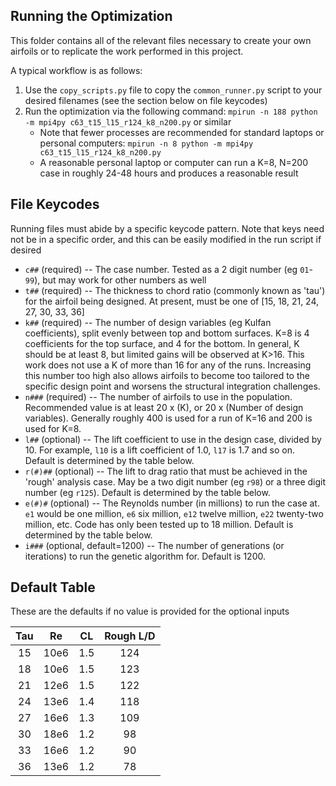 Running the Optimization
------------------------

This folder contains all of the relevant files necessary to create your own airfoils or to replicate the work performed in this project.

A typical workflow is as follows:

1. Use the `copy_scripts.py` file to copy the `common_runner.py` script to your desired filenames (see the section below on file keycodes)
2. Run the optimization via the following command: `mpirun -n 188 python -m mpi4py c63_t15_l15_r124_k8_n200.py` or similar
    - Note that fewer processes are recommended for standard laptops or personal computers:  `mpirun -n 8 python -m mpi4py c63_t15_l15_r124_k8_n200.py`
    - A reasonable personal laptop or computer can run a K=8, N=200 case in roughly 24-48 hours and produces a reasonable result


File Keycodes
-------------

Running files must abide by a specific keycode pattern.  Note that keys need not be in a specific order, and this can be easily modified in the run script if desired

- `c##` (required) -- The case number.  Tested as a 2 digit number (eg `01`-`99`), but may work for other numbers as well
- `t##` (required) -- The thickness to chord ratio (commonly known as 'tau') for the airfoil being designed.  At present, must be one of [15, 18, 21, 24, 27, 30, 33, 36]
- `k##` (required) -- The number of design variables (eg Kulfan coefficients), split evenly between top and bottom surfaces.  K=8 is 4 coefficients for the top surface, and 4 for the bottom.  In general, K should be at least 8, but limited gains will be observed at K>16.  This work does not use a K of more than 16 for any of the runs.  Increasing this number too high also allows airfoils to become too tailored to the specific design point and worsens the structural integration challenges.
- `n###` (required) -- The number of airfoils to use in the population.  Recommended value is at least 20 x (K), or 20 x (Number of design variables).  Generally roughly 400 is used for a run of K=16 and 200 is used for K=8.
- `l##` (optional) -- The lift coefficient to use in the design case, divided by 10.  For example, `l10` is a lift coefficient of 1.0, `l17` is 1.7 and so on.  Default is determined by the table below.
- `r(#)##` (optional) -- The lift to drag ratio that must be achieved in the 'rough' analysis case.  May be a two digit number (eg `r98`) or a three digit number (eg `r125`).  Default is determined by the table below.
- `e(#)#` (optional) -- The Reynolds number (in millions) to run the case at.  `e1` would be one million, `e6` six million, `e12` twelve million, `e22` twenty-two million, etc.  Code has only been tested up to 18 million.  Default is determined by the table below.
- `i###` (optional, default=1200) -- The number of generations (or iterations) to run the genetic algorithm for.  Default is 1200.


Default Table
-------------

These are the defaults if no value is provided for the optional inputs

| Tau |  Re  | CL  | Rough L/D | 
| :-: | :--: | :-: | :-------: |
| 15  | 10e6 | 1.5 | 124       |
| 18  | 10e6 | 1.5 | 123       |
| 21  | 12e6 | 1.5 | 122       |
| 24  | 13e6 | 1.4 | 118       |
| 27  | 16e6 | 1.3 | 109       |
| 30  | 18e6 | 1.2 |  98       |
| 33  | 16e6 | 1.2 |  90       |
| 36  | 13e6 | 1.2 |  78       |

